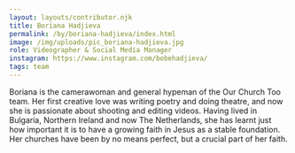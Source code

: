 ```yaml
---
layout: layouts/contributor.njk
title: Boriana Hadjieva
permalink: /by/boriana-hadjieva/index.html
image: /img/uploads/pic_boriana-hadjieva.jpg
role: Videographer & Social Media Manager
instagram: https://www.instagram.com/bobehadjieva/
tags: team
---
```

Boriana is the camerawoman and general hypeman of the Our Church Too team. Her first creative love was writing poetry and doing theatre, and now she is passionate about shooting and editing videos. Having lived in Bulgaria, Northern Ireland and now The Netherlands, she has learnt just how important it is to have a growing faith in Jesus as a stable foundation. Her churches have been by no means perfect, but a crucial part of her faith.